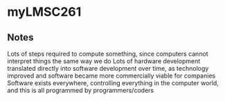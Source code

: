 # myLMSC261
## Notes
  Lots of steps required to compute something, since computers cannot interpret things the same way we do
  Lots of hardware development translated directly into software development over time, as technology improved and software became more commercially viable for companies
  Software exists everywhere, controlling everything in the computer world, and this is all programmed by programmers/coders
